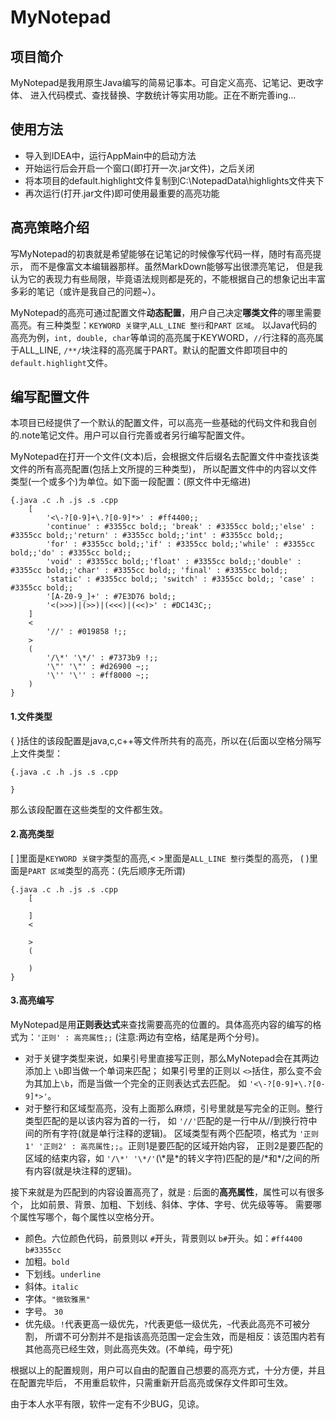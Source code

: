 # MyNotepad
## 项目简介
MyNotepad是我用原生Java编写的简易记事本。可自定义高亮、记笔记、更改字体、
进入代码模式、查找替换、字数统计等实用功能。正在不断完善ing...
## 使用方法
- 导入到IDEA中，运行AppMain中的启动方法
- 开始运行后会开启一个窗口(即打开一次.jar文件)，之后关闭
- 将本项目的default.highlight文件复制到C:\NotepadData\highlights文件夹下
- 再次运行(打开.jar文件)即可使用最重要的高亮功能
## 高亮策略介绍
写MyNotepad的初衷就是希望能够在记笔记的时候像写代码一样，随时有高亮提示，
而不是像富文本编辑器那样。虽然MarkDown能够写出很漂亮笔记，
但是我认为它的表现力有些局限，毕竟语法规则都是死的，不能根据自己的想象记出丰富多彩的笔记（或许是我自己的问题~）。

MyNotepad的高亮可通过配置文件**动态配置**，用户自己决定**哪类文件**的哪里需要高亮。有三种类型：`KEYWORD 关键字`,`ALL_LINE 整行`和`PART 区域`。
以Java代码的高亮为例，`int, double, char`等单词的高亮属于KEYWORD，`//`行注释的高亮属于ALL_LINE,
`/**/`块注释的高亮属于PART。默认的配置文件即项目中的`default.highlight`文件。
## 编写配置文件
本项目已经提供了一个默认的配置文件，可以高亮一些基础的代码文件和我自创的.note笔记文件。用户可以自行完善或者另行编写配置文件。

MyNotepad在打开一个文件(文本)后，会根据文件后缀名去配置文件中查找该类文件的所有高亮配置(包括上文所提的三种类型)，
所以配置文件中的内容以文件类型(一个或多个)为单位。如下面一段配置：(原文件中无缩进)
```
{.java .c .h .js .s .cpp
    [
        '<\-?[0-9]+\.?[0-9]*>' : #ff4400;;
        'continue' : #3355cc bold;; 'break' : #3355cc bold;;'else' : #3355cc bold;;'return' : #3355cc bold;;'int' : #3355cc bold;;
        'for' : #3355cc bold;;'if' : #3355cc bold;;'while' : #3355cc bold;;'do' : #3355cc bold;;
        'void' : #3355cc bold;;'float' : #3355cc bold;;'double' : #3355cc bold;;'char' : #3355cc bold;; 'final' : #3355cc bold;; 
        'static' : #3355cc bold;; 'switch' : #3355cc bold;; 'case' : #3355cc bold;;
        '[A-Z0-9_]+' : #7E3D76 bold;;
        '<(>>>)|(>>)|(<<<)|(<<)>' : #DC143C;;
    ]
    <
        '//' : #019858 !;;
    >
    (
        '/\*' '\*/' : #7373b9 !;;
        '\"' '\"' : #d26900 ~;;
        '\'' '\'' : #ff8000 ~;;
    )
}
```
#### 1.文件类型
{ }括住的该段配置是java,c,c++等文件所共有的高亮，所以在{后面以空格分隔写上文件类型：
```
{.java .c .h .js .s .cpp

}
```
那么该段配置在这些类型的文件都生效。
#### 2.高亮类型
[ ]里面是`KEYWORD 关键字`类型的高亮,< >里面是`ALL_LINE 整行`类型的高亮，
( )里面是`PART 区域`类型的高亮：(先后顺序无所谓)
```
{.java .c .h .js .s .cpp
    [

    ]
    <

    >
    (

    )
}
```
#### 3.高亮编写
MyNotepad是用**正则表达式**来查找需要高亮的位置的。具体高亮内容的编写的格式为：`'正则' : 高亮属性;;`
(注意:两边有空格，结尾是两个分号)。

- 对于关键字类型来说，如果引号里直接写正则，那么MyNotepad会在其两边添加上 `\b`即当做一个单词来匹配；
如果引号里的正则以 `<>`括住，那么变不会为其加上`\b`，而是当做一个完全的正则表达式去匹配。
如 `'<\-?[0-9]+\.?[0-9]*>'`。
- 对于整行和区域型高亮，没有上面那么麻烦，引号里就是写完全的正则。整行类型匹配的是以该内容为首的一行，
如 `'//'`匹配的是一行中从//到换行符中间的所有字符(就是单行注释的逻辑)。
区域类型有两个匹配项，格式为 `'正则1' '正则2' : 高亮属性;;`。正则1是要匹配的区域开始内容，
正则2是要匹配的区域的结束内容，如 `'/\*' '\*/'`(\\*是\*的转义字符)匹配的是/\*和\*/之间的所有内容(就是块注释的逻辑)。

接下来就是为匹配到的内容设置高亮了，就是 : 后面的**高亮属性**，属性可以有很多个，
比如前景、背景、加粗、下划线、斜体、字体、字号、优先级等等。
需要哪个属性写哪个，每个属性以空格分开。

- 颜色。六位颜色代码，前景则以 `#`开头，背景则以 `b#`开头。如：`#ff4400` `b#3355cc`
- 加粗。`bold`
- 下划线。`underline`
- 斜体。`italic`
- 字体。`"微软雅黑"`
- 字号。 `30`
- 优先级。`!`代表更高一级优先，`?`代表更低一级优先，`~`代表此高亮不可被分割，
所谓不可分割并不是指该高亮范围一定会生效，而是相反：该范围内若有其他高亮已经生效，则此高亮失效。(不单纯，毋宁死)

根据以上的配置规则，用户可以自由的配置自己想要的高亮方式，十分方便，并且在配置完毕后，
不用重启软件，只需重新开启高亮或保存文件即可生效。

由于本人水平有限，软件一定有不少BUG，见谅。